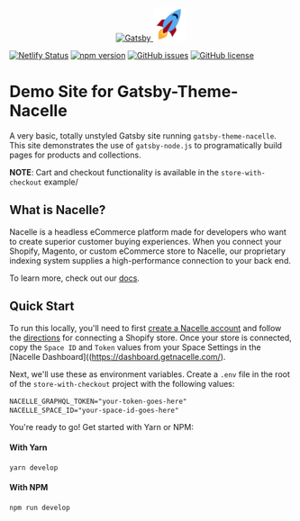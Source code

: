 <p align="center">
  <a href="https://www.getnacelle.com">
    <img alt="Gatsby" src="https://www.gatsbyjs.org/monogram.svg" width="60" />
    <img alt="Nacelle" src="https://raw.githubusercontent.com/getnacelle/gatsby-theme-nacelle/master/examples/store-with-checkout/src/images/nacelle-rocket-icon-crop.png" width="60" />
  </a>
</p>

[![Netlify Status](https://api.netlify.com/api/v1/badges/eea79857-e8bd-4832-87a4-ca398782251f/deploy-status)](https://app.netlify.com/sites/affectionate-sinoussi-2c533e/deploys)
[![npm version](https://img.shields.io/npm/v/@nacelle/gatsby-theme-nacelle.svg)](https://www.npmjs.com/package/@nacelle/gatsby-theme-nacelle)
[![GitHub issues](https://img.shields.io/github/issues/getnacelle/gatsby-theme-nacelle)](https://github.com/getnacelle/gatsby-theme-nacelle/issues)
[![GitHub license](https://img.shields.io/github/license/getnacelle/gatsby-theme-nacelle)](https://github.com/getnacelle/gatsby-theme-nacelle/blob/master/LICENSE)

# Demo Site for Gatsby-Theme-Nacelle

A very basic, totally unstyled Gatsby site running `gatsby-theme-nacelle`. This site demonstrates the use of `gatsby-node.js` to programatically build pages for products and collections.

**NOTE**: Cart and checkout functionality is available in the `store-with-checkout` example/

## What is Nacelle?

Nacelle is a headless eCommerce platform made for developers who want to create superior customer buying experiences. When you connect your Shopify, Magento, or custom eCommerce store to Nacelle, our proprietary indexing system supplies a high-performance connection to your back end.

To learn more, check out our [docs](https://docs.getnacelle.com/intro.html#what-is-nacelle).

## Quick Start

To run this locally, you'll need to first [create a Nacelle account](https://dashboard.getnacelle.com/) and follow the [directions](https://docs.getnacelle.com/getting-started.html#configure-your-shopify-account) for connecting a Shopify store. Once your store is connected, copy the `Space ID` and `Token` values from your Space Settings in the [Nacelle Dashboard]((https://dashboard.getnacelle.com/).

Next, we'll use these as environment variables. Create a `.env` file in the root of the `store-with-checkout` project with the following values:

```dotenv
NACELLE_GRAPHQL_TOKEN="your-token-goes-here"
NACELLE_SPACE_ID="your-space-id-goes-here"
```

You're ready to go! Get started with Yarn or NPM:

#### With Yarn

```shell
yarn develop
```

#### With NPM

```shell
npm run develop
```

